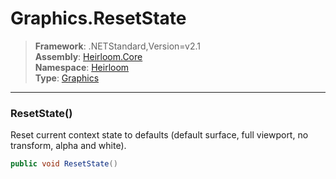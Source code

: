 # Graphics.ResetState

> **Framework**: .NETStandard,Version=v2.1  
> **Assembly**: [Heirloom.Core][0]  
> **Namespace**: [Heirloom][0]  
> **Type**: [Graphics][1]  

--------------------------------------------------------------------------------

### ResetState()

Reset current context state to defaults (default surface, full viewport, no transform, alpha and white).

```cs
public void ResetState()
```

[0]: ..\Heirloom.Core.md
[1]: Heirloom.Graphics.md
